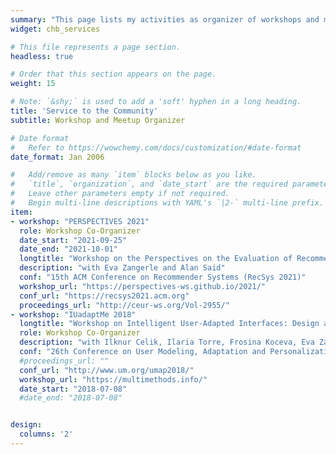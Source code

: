 ```yaml
---
summary: "This page lists my activities as organizer of workshops and meetups."  # Add a page description.
widget: chb_services

# This file represents a page section.
headless: true

# Order that this section appears on the page.
weight: 15

# Note: `&shy;` is used to add a 'soft' hyphen in a long heading.
title: 'Service to the Community'
subtitle: Workshop and Meetup Organizer

# Date format
#   Refer to https://wowchemy.com/docs/customization/#date-format
date_format: Jan 2006

#   Add/remove as many `item` blocks below as you like.
#   `title`, `organization`, and `date_start` are the required parameters.
#   Leave other parameters empty if not required.
#   Begin multi-line descriptions with YAML's `|2-` multi-line prefix.
item:
- workshop: "PERSPECTIVES 2021"
  role: Workshop Co-Organizer
  date_start: "2021-09-25"
  date_end: "2021-10-01"
  longtitle: "Workshop on the Perspectives on the Evaluation of Recommender Systems"
  description: "with Eva Zangerle and Alan Said"
  conf: "15th ACM Conference on Recommender Systems (RecSys 2021)"
  workshop_url: "https://perspectives-ws.github.io/2021/"
  conf_url: "https://recsys2021.acm.org"
  proceedings_url: "http://ceur-ws.org/Vol-2955/"
- workshop: "IUadaptMe 2018"
  longtitle: "Workshop on Intelligent User-Adapted Interfaces: Design and Multi-Modal Evaluation"
  role: Workshop Co-Organizer
  description: "with Ilknur Celik, Ilaria Torre, Frosina Koceva, Eva Zangerle, and Bart Knijnenburg"
  conf: "26th Conference on User Modeling, Adaptation and Personalization (UMAP 2018)"
  #proceedings_url: ""
  conf_url: "http://www.um.org/umap2018/"
  workshop_url: "https://multimethods.info/"
  date_start: "2018-07-08"
  #date_end: "2018-07-08"


design:
  columns: '2' 
---
```


